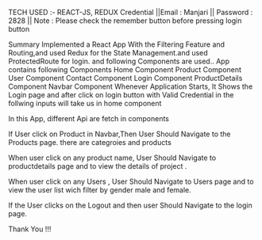 TECH USED :- REACT-JS, REDUX
Credential
||Email : Manjari || Password : 2828   ||  Note : Please check the remember button before pressing login button

Summary
Implemented a React App With the Filtering Feature and Routing,and used Redux for the State Management.and used ProtectedRoute for login. and following Components are used..
App contains following Components
Home Component
Product Component
User Component
Contact Component
Login Component
ProductDetails Component
Navbar Component
Whenever Application Starts, It Shows the Login page and after click on login button with Valid Credential in the follwing inputs will take us in home component

In this App, different Api are fetch in components

If User click on Product in Navbar,Then User Should Navigate to the Products page. there are categroies and products

When user click on any product name, User Should Navigate to productdetails page and to view the details of project .

When user click on any Users , User Should Navigate to Users page and to view the user list wich filter by gender male and female.

If the User clicks on the Logout and then user Should Navigate to the login page.

Thank You !!!